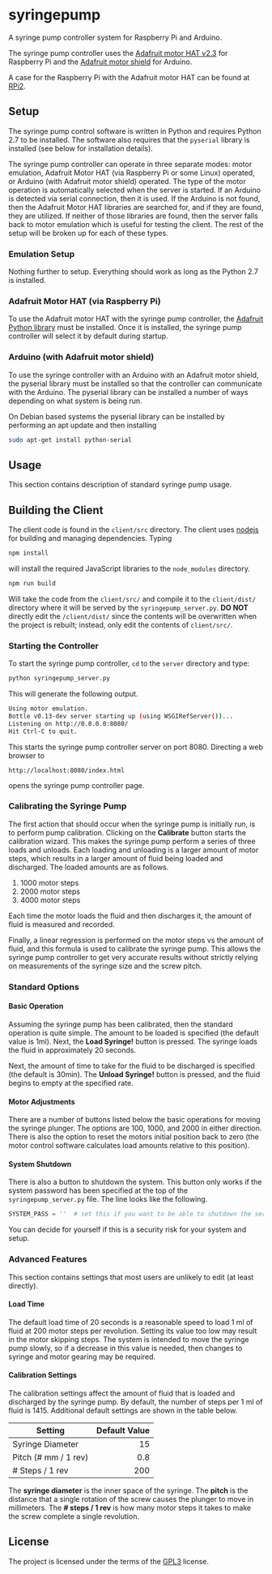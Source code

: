 # syringepump

A syringe pump controller system for Raspberry Pi and Arduino.

The syringe pump controller uses the [Adafruit motor HAT
v2.3](https://www.adafruit.com/product/2348) for Raspberry Pi and the
[Adafruit motor shield](https://www.adafruit.com/products/1438) for
Arduino.

A case for the Raspberry Pi with the Adafruit motor HAT can be found
at [RPi2](https://github.com/markroyer/rpi2-adafruit-motor-hat-case).

## Setup

The syringe pump control software is written in Python and requires
Python 2.7 to be installed.  The software also requires that the
`pyserial` library is installed (see below for installation details).

The syringe pump controller can operate in three separate modes: motor
emulation, Adafruit Motor HAT (via Raspberry Pi or some Linux)
operated, or Arduino (with Adafruit motor shield) operated. The type
of the motor operation is automatically selected when the server is
started.  If an Arduino is detected via serial connection, then it is
used.  If the Arduino is not found, then the Adafruit Motor HAT
libraries are searched for, and if they are found, they are utilized.
If neither of those libraries are found, then the server falls back to
motor emulation which is useful for testing the client. The rest of
the setup will be broken up for each of these types.

### Emulation Setup

Nothing further to setup. Everything should work as long as the Python
2.7 is installed.

### Adafruit Motor HAT (via Raspberry Pi)

To use the Adafruit motor HAT with the syringe pump controller, the
[Adafruit Python
library](https://github.com/adafruit/Adafruit-Motor-HAT-Python-Library)
must be installed.  Once it is installed, the syringe pump controller
will select it by default during startup.

### Arduino (with Adafruit motor shield)

To use the syringe controller with an Arduino with an Adafruit motor
shield, the pyserial library must be installed so that the controller
can communicate with the Arduino.  The pyserial library can be
installed a number of ways depending on what system is being run.

On Debian based systems the pyserial library can be installed by
performing an apt update and then installing

```bash
sudo apt-get install python-serial
```

## Usage

This section contains description of standard syringe pump usage.

## Building the Client

The client code is found in the `client/src` directory. The client
uses [nodejs](https://nodejs.org/) for building and managing
dependencies.  Typing 

``` bash
npm install
```

will install the required JavaScript libraries to the `node_modules`
directory.

``` bash
npm run build
```

Will take the code from the `client/src/` and compile it to the
`client/dist/` directory where it will be served by the
`syringepump_server.py`. **DO NOT** directly edit the `/client/dist/`
since the contents will be overwritten when the project is rebuilt;
instead, only edit the contents of `client/src/`.

### Starting the Controller

To start the syringe pump controller, `cd` to the `server` directory
and type:

```bash
python syringepump_server.py
```

This will generate the following output.

```bash
Using motor emulation.
Bottle v0.13-dev server starting up (using WSGIRefServer())...
Listening on http://0.0.0.0:8080/
Hit Ctrl-C to quit.
```

This starts the syringe pump controller server on port 8080.
Directing a web browser to

```
http://localhost:8080/index.html
```

opens the syringe pump controller page.

### Calibrating the Syringe Pump

The first action that should occur when the syringe pump is initially
run, is to perform pump calibration. Clicking on the **Calibrate**
button starts the calibration wizard.  This makes the syringe pump
perform a series of three loads and unloads.  Each loading and
unloading is a larger amount of motor steps, which results in a larger
amount of fluid being loaded and discharged.  The loaded amounts are
as follows.

1. 1000 motor steps
2. 2000 motor steps
3. 4000 motor steps

Each time the motor loads the fluid and then discharges it, the amount
of fluid is measured and recorded.

Finally, a linear regression is performed on the motor steps vs the
amount of fluid, and this formula is used to calibrate the syringe
pump. This allows the syringe pump controller to get very accurate
results without strictly relying on measurements of the syringe size
and the screw pitch.

### Standard Options

#### Basic Operation

Assuming the syringe pump has been calibrated, then the standard
operation is quite simple.  The amount to be loaded is specified (the
default value is 1ml). Next, the **Load Syringe!** button is pressed.
The syringe loads the fluid in approximately 20 seconds.

Next, the amount of time to take for the fluid to be discharged is
specified (the default is 30min). The **Unload Syringe!** button is
pressed, and the fluid begins to empty at the specified rate.

#### Motor Adjustments

There are a number of buttons listed below the basic operations for
moving the syringe plunger.  The options are 100, 1000, and 2000 in
either direction.  There is also the option to reset the motors
initial position back to zero (the motor control software calculates
load amounts relative to this position).

#### System Shutdown

There is also a button to shutdown the system. This button only works
if the system password has been specified at the top of the
`syringepump_server.py` file.  The line looks like the following.

```python
SYSTEM_PASS = ''  # set this if you want to be able to shutdown the server
```

You can decide for yourself if this is a security risk for your system
and setup.

### Advanced Features

This section contains settings that most users are unlikely to edit
(at least directly).

#### Load Time

The default load time of 20 seconds is a reasonable speed to load 1 ml
of fluid at 200 motor steps per revolution. Setting its value too low
may result in the motor skipping steps.  The system is intended to
move the syringe pump slowly, so if a decrease in this value is needed,
then changes to syringe and motor gearing may be required.

#### Calibration Settings

The calibration settings affect the amount of fluid that is loaded and
discharged by the syringe pump. By default, the number of steps per 1
ml of fluid is 1415. Additional default settings are shown in the
table below.

| Setting              | Default Value |
| -------------------- | -------------:|
| Syringe Diameter     |            15 |
| Pitch (# mm / 1 rev) |           0.8 |
| # Steps / 1 rev      |           200 |

The **syringe diameter** is the inner space of the syringe.  The
**pitch** is the distance that a single rotation of the screw causes
the plunger to move in millimeters.  The **# steps / 1 rev** is how
many motor steps it takes to make the screw complete a single
revolution.

## License

The project is licensed under the terms of the
[GPL3](https://www.gnu.org/licenses/gpl-3.0.en.html) license.

<!--

LocalWords:  Arduino Adafruit RPi cd syringepump py dev WSGIRefServer
LocalWords:  Ctrl TODO GPL pyserial sudo min rev src nodejs npm

-->
